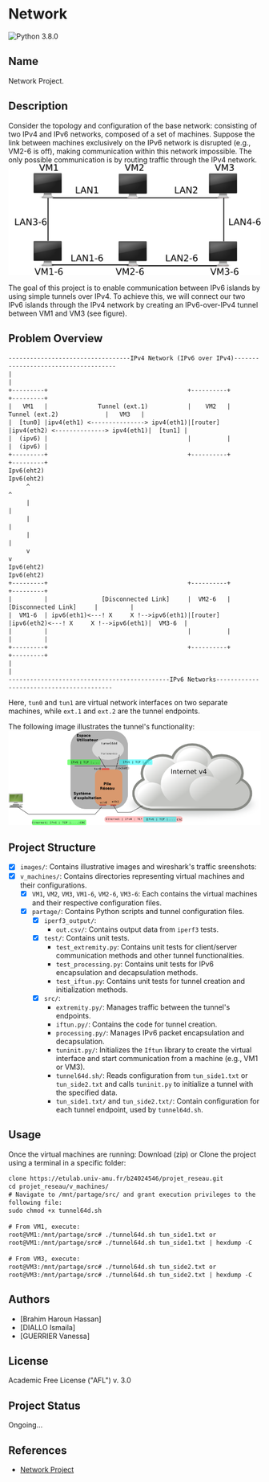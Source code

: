 # Network
![Python 3.8.0](https://img.shields.io/badge/Python-3.8.0-yellow?style=plastic)

## Name
Network Project.

## Description

Consider the topology and configuration of the base network: consisting of two IPv4 and IPv6 networks, composed of a set of machines.
Suppose the link between machines exclusively on the IPv6 network is disrupted (e.g., VM2-6 is off), making communication within this network impossible.
The only possible communication is by routing traffic through the IPv4 network.  
![screenshot](images/reseau6.png)

The goal of this project is to enable communication between IPv6 islands by using simple tunnels over IPv4.
To achieve this, we will connect our two IPv6 islands through the IPv4 network by creating an IPv6-over-IPv4 tunnel between VM1 and VM3 (see figure).

## Problem Overview

    ----------------------------------IPv4 Network (IPv6 over IPv4)-------------------------------------
    |                                                                                                   |
    +---------+                                       +----------+                                      +---------+
    |   VM1   |              Tunnel (ext.1)           |    VM2   |          Tunnel (ext.2)             |   VM3   |
    |  [tun0] |ipv4(eth1) <---------------> ipv4(eth1)|[router]  |ipv4(eth2) <--------------> ipv4(eth1)|  [tun1] |
    |  (ipv6) |                                       |          |                                      |  (ipv6) |
    +---------+                                       +----------+                                      +---------+
    Ipv6(eht2)                                                                                           Ipv6(eht2)
         ^                                                                                                  ^   
         |                                                                                                  |   
         |                                                                                                  |
         |                                                                                                  |
         v                                                                                                  v
    Ipv6(eht2)                                                                                          Ipv6(eht2)    
    +---------+                                       +----------+                                      +---------+
    |         |               [Disconnected Link]     |  VM2-6   |              [Disconnected Link]     |         |
    |  VM1-6  | ipv6(eth1)<---! X     X !-->ipv6(eth1)|[router]  |ipv6(eth2)<---! X     X !-->ipv6(eth1)|  VM3-6  |
    |         |                                       |          |                                      |         |
    +---------+                                       +----------+                                      +---------+
    |                                                                                                   |
    ---------------------------------------------IPv6 Networks-----------------------------------------

Here, `tun0` and `tun1` are virtual network interfaces on two separate machines, while `ext.1` and `ext.2` are the tunnel endpoints.

The following image illustrates the tunnel's functionality:
![screenshot](images/tunneld6.png)

## Project Structure

- [x] `images/`: Contains illustrative images and wireshark's traffic sreenshots:
- [x] `v_machines/`: Contains directories representing virtual machines and their configurations.
    - [x] `VM1`, `VM2`, `VM3`, `VM1-6`, `VM2-6`, `VM3-6`: Each contains the virtual machines and their respective configuration files.
    - [x] `partage/`: Contains Python scripts and tunnel configuration files.
        - [x] `iperf3_output/`: 
            - `out.csv/`: Contains output data from `iperf3` tests.
        - [x] `test/`: Contains unit tests.
            - `test_extremity.py`: Contains unit tests for client/server communication methods and other tunnel functionalities.
            - `test_processing.py`: Contains unit tests for IPv6 encapsulation and decapsulation methods.
            - `test_iftun.py`: Contains unit tests for tunnel creation and initialization methods.
        - [x] `src/`: 
            - `extremity.py/`: Manages traffic between the tunnel's endpoints.
            - `iftun.py/`: Contains the code for tunnel creation.
            - `processing.py/`: Manages IPv6 packet encapsulation and decapsulation.
            - `tuninit.py/`: Initializes the `Iftun` library to create the virtual interface and start communication from a machine (e.g., VM1 or VM3).
            - `tunnel64d.sh/`: Reads configuration from `tun_side1.txt` or `tun_side2.txt` and calls `tuninit.py` to initialize a tunnel with the specified data.
            - `tun_side1.txt/` and `tun_side2.txt/`: Contain configuration for each tunnel endpoint, used by `tunnel64d.sh`.

## Usage

Once the virtual machines are running:
Download (zip) or Clone the project using a terminal in a specific folder:

```
clone https://etulab.univ-amu.fr/b24024546/projet_reseau.git
cd projet_reseau/v_machines/
# Navigate to /mnt/partage/src/ and grant execution privileges to the following file:
sudo chmod +x tunnel64d.sh

# From VM1, execute:
root@VM1:/mnt/partage/src# ./tunnel64d.sh tun_side1.txt or root@VM1:/mnt/partage/src# ./tunnel64d.sh tun_side1.txt | hexdump -C

# From VM3, execute:
root@VM3:/mnt/partage/src# ./tunnel64d.sh tun_side2.txt or root@VM3:/mnt/partage/src# ./tunnel64d.sh tun_side2.txt | hexdump -C

```

## Authors 
- [Brahim Haroun Hassan]
- [DIALLO Ismaila]
- [GUERRIER Vanessa]

## License
Academic Free License ("AFL") v. 3.0

## Project Status
Ongoing...

## References

- [Network Project](https://pageperso.lis-lab.fr/emmanuel.godard/enseignement/tps-reseaux/projet/)
